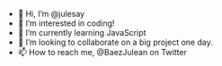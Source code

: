 - 👋 Hi, I’m @julesay
- 👀 I’m interested in coding!
- 🌱 I’m currently learning JavaScript
- 💞️ I’m looking to collaborate on a big project one day.
- 📫 How to reach me, @BaezJulean on Twitter

<!---
julesay/julesay is a ✨ special ✨ repository because its `README.md` (this file) appears on your GitHub profile.
You can click the Preview link to take a look at your changes.
--->

